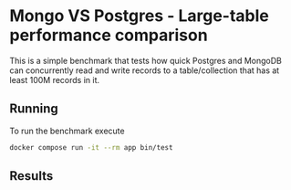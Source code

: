 # Mongo VS Postgres - Large-table performance comparison

This is a simple benchmark that tests how quick Postgres and MongoDB can
concurrently read and write records to a table/collection that has at least
100M records in it.

## Running

To run the benchmark execute

```bash
docker compose run -it --rm app bin/test
```

## Results

```
```
